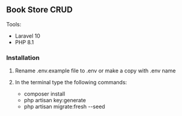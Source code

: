 ## Book Store CRUD

Tools:
- Laravel 10
- PHP 8.1

### Installation
1. Rename .env.example file to .env or make a copy with .env name

2. In the terminal type the following commands: 
    - composer install
    - php artisan key:generate
    - php artisan migrate:fresh --seed
